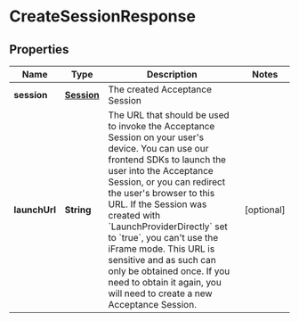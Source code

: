 

# CreateSessionResponse


## Properties

| Name | Type | Description | Notes |
|------------ | ------------- | ------------- | -------------|
|**session** | [**Session**](Session.md) | The created Acceptance Session |  |
|**launchUrl** | **String** | The URL that should be used to invoke the Acceptance Session on your user&#39;s device.                You can use our frontend SDKs to launch the user into the Acceptance Session, or you can redirect the user&#39;s browser to this URL.  If the Session was created with &#x60;LaunchProviderDirectly&#x60; set to &#x60;true&#x60;, you can&#39;t use the iFrame mode.                This URL is sensitive and as such can only be obtained once. If you need to obtain it again, you will need to create a new Acceptance Session. |  [optional] |



